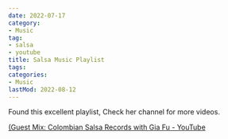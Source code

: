 ```yaml
---
date: 2022-07-17
category:
- Music
tag:
- salsa
- youtube
title: Salsa Music Playlist
tags:
categories:
- Music
lastMod: 2022-08-12
---
```

Found this excellent playlist, Check her channel for more videos.

[(Guest Mix: Colombian Salsa Records with Gia Fu - YouTube](https://www.youtube.com/watch?v=E_b-Q0xiTmo&t=929s)
